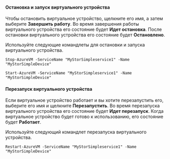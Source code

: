 #### Остановка и запуск виртуального устройства
Чтобы остановить виртуальное устройство, щелкните его имя, а затем выберите **Завершить работу**. Во время завершения работы виртуального устройства его состояние будет **Идет остановка**. После остановки виртуального устройства его состояние будет **Остановлено**.

Используйте следующие командлеты для остановки и запуска виртуального устройства.

`Stop-AzureVM -ServiceName "MyStorSimpleservice1" -Name "MyStorSimpleDevice"`


`Start-AzureVM -ServiceName "MyStorSimpleservice1" -Name "MyStorSimpleDevice"`
    
#### Перезапуск виртуального устройства

Если виртуальное устройство работает и вы хотите перезапустить его, выберите его имя и щелкните **Перезапустить**. Во время перезапуска виртуального устройства его состояние будет **Идет перезапуск**. Когда виртуальное устройство будет готово к использованию, его состояние будет **Работает**.

Используйте следующий командлет перезапуска виртуального устройства.

`Restart-AzureVM -ServiceName "MyStorSimpleservice1" -Name "MyStorSimpleDevice"`

<!---HONumber=AcomDC_1217_2015-->